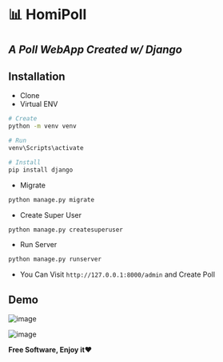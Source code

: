 # 📊 HomiPoll

## _A Poll WebApp Created w/ Django_

## Installation
- Clone
- Virtual ENV
```sh
# Create
python -m venv venv

# Run
venv\Scripts\activate

# Install
pip install django
```

- Migrate
```sh
python manage.py migrate
```

- Create Super User
```sh
python manage.py createsuperuser
```

- Run Server
```sh
python manage.py runserver
```
- You Can Visit `http://127.0.0.1:8000/admin` and Create Poll

## Demo
![image](https://user-images.githubusercontent.com/78617923/209474523-443099db-8f44-4d80-80a7-f4f25569bc20.png)

![image](https://user-images.githubusercontent.com/78617923/209474527-e3958368-da22-4ac2-91c5-c299d413dd3a.png)

**Free Software, Enjoy it❤️**
